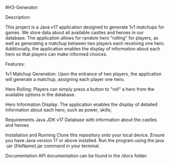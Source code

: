 #H3-Generator:

Description:

This project is a Java v17 application designed to generate 1v1 matchups for games. 
We store data about all available castles and heroes in our database. 
The application allows for random hero "rolling" for players, as well as generating a matchup between two players each receiving one hero. Additionally, the application enables the display of information about each hero so that players can make informed choices.

Features:

1v1 Matchup Generation: 
Upon the entrance of two players, the application will generate a matchup, assigning each player one hero.

Hero Rolling: 
Players can simply press a button to "roll" a hero from the available options in the database.

Hero Information Display: 
The application enables the display of detailed information about each hero, such as power, skills;

Requirements
Java JDK v17
Database with information about the castles and heroes

Installation and Running
Clone this repository onto your local device.
Ensure you have Java version 17 or above installed.
Run the program using the java -jar {fileName}.jar command in your terminal.

Documentation
API documentation can be found in the /docs folder.
